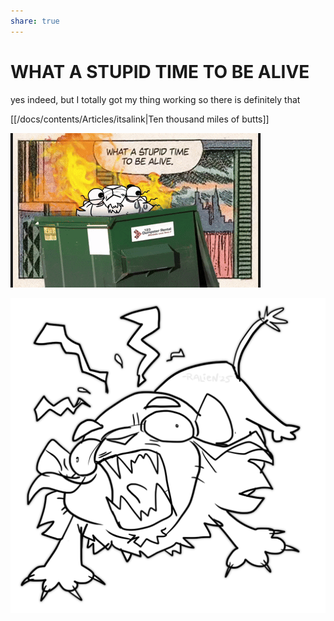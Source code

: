 ```yaml
---
share: true
---
```


# WHAT A STUPID TIME TO BE ALIVE
yes indeed, but I totally got my thing working so there is definitely that

[[/docs/contents/Articles/itsalink|Ten thousand miles of butts]]

![](/docs/images/stupidesttimetobealive.gif)


![](/docs/images/ralienaaaaa.png)



